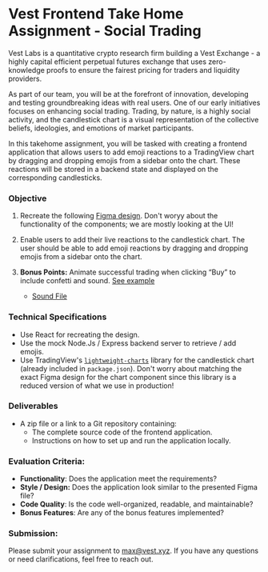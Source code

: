 # Vest Frontend Take Home Assignment - Social Trading

Vest Labs is a quantitative crypto research firm building a Vest Exchange - a highly capital efficient perpetual futures exchange that uses zero-knowledge proofs to ensure the fairest pricing for traders and liquidity providers.

As part of our team, you will be at the forefront of innovation, developing and testing groundbreaking ideas with real users. One of our early initiatives focuses on enhancing social trading. Trading, by nature, is a highly social activity, and the candlestick chart is a visual representation of the collective beliefs, ideologies, and emotions of market participants.

In this takehome assignment, you will be tasked with creating a frontend application that allows users to add emoji reactions to a TradingView chart by dragging and dropping emojis from a sidebar onto the chart. These reactions will be stored in a backend state and displayed on the corresponding candlesticks.


### Objective

1. Recreate the following [Figma design](https://www.figma.com/design/Y0xGAiudDKFthVWTLnyWCT/Frontend-Takehome-Assignment?node-id=0-1&t=hmfOm6qYW2aRQwdN-1). Don't woryy about the functionality of the components; we are mostly looking at the UI!

2. Enable users to add their live reactions to the candlestick chart. The user should be able to add emoji reactions by dragging and dropping emojis from a sidebar onto the chart. 

3.  **Bonus Points:** Animate successful trading when clicking “Buy” to include confetti and sound. [See example](https://drive.google.com/file/d/1BFJUZw83shYzdXBv9I1maoCMkaPRmkxW/view?usp=sharing)

    - [Sound File](https://drive.google.com/file/d/1N6gz4R2qZHrGnOzu49QUP95oQokKw6ID/view?usp=sharing)

### Technical Specifications
- Use React for recreating the design.
- Use the mock Node.Js / Express backend server to retrieve / add emojis.
- Use TradingView's [`lightweight-charts`](https://github.com/tradingview/lightweight-charts) library for the candlestick chart (already included in `package.json`). Don't worry about matching the exact Figma design for the chart component since this library is a reduced version of what we use in production!

### Deliverables
- A zip file or a link to a Git repository containing:
    - The complete source code of the frontend application.
    - Instructions on how to set up and run the application locally.

### Evaluation Criteria:
- **Functionality**: Does the application meet the requirements?
- **Style / Design:** Does the application look similar to the presented Figma file?
- **Code Quality**: Is the code well-organized, readable, and maintainable?
- **Bonus Features**: Are any of the bonus features implemented?

### Submission:

Please submit your assignment to [max@vest.xyz](mailto:max@vest.xyz). If you have any questions or need clarifications, feel free to reach out.